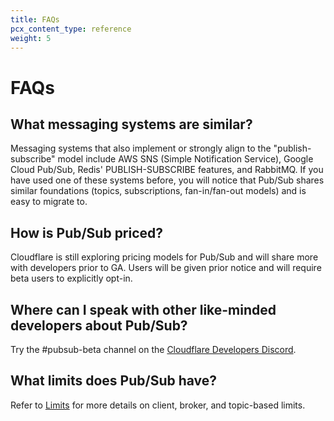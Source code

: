 ```yaml
---
title: FAQs
pcx_content_type: reference
weight: 5
---
```


# FAQs

## What messaging systems are similar?

Messaging systems that also implement or strongly align to the "publish-subscribe" model include AWS SNS (Simple Notification Service), Google Cloud Pub/Sub, Redis' PUBLISH-SUBSCRIBE features, and RabbitMQ. If you have used one of these systems before, you will notice that Pub/Sub shares similar foundations (topics, subscriptions, fan-in/fan-out models) and is easy to migrate to.

## How is Pub/Sub priced?

Cloudflare is still exploring pricing models for Pub/Sub and will share more with developers prior to GA. Users will be given prior notice and will require beta users to explicitly opt-in.

## Where can I speak with other like-minded developers about Pub/Sub?

Try the #pubsub-beta channel on the [Cloudflare Developers Discord](https://discord.com/invite/cloudflaredev).

## What limits does Pub/Sub have?

Refer to [Limits](/pub-sub/platform/limits) for more details on client, broker, and topic-based limits.
